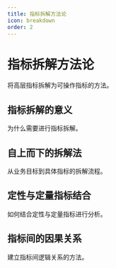 ```yaml
---
title: 指标拆解方法论
icon: breakdown
order: 2
---
```


# 指标拆解方法论

将高层指标拆解为可操作指标的方法。

## 指标拆解的意义

为什么需要进行指标拆解。

## 自上而下的拆解法

从业务目标到具体指标的拆解流程。

## 定性与定量指标结合

如何结合定性与定量指标进行分析。

## 指标间的因果关系

建立指标间逻辑关系的方法。

